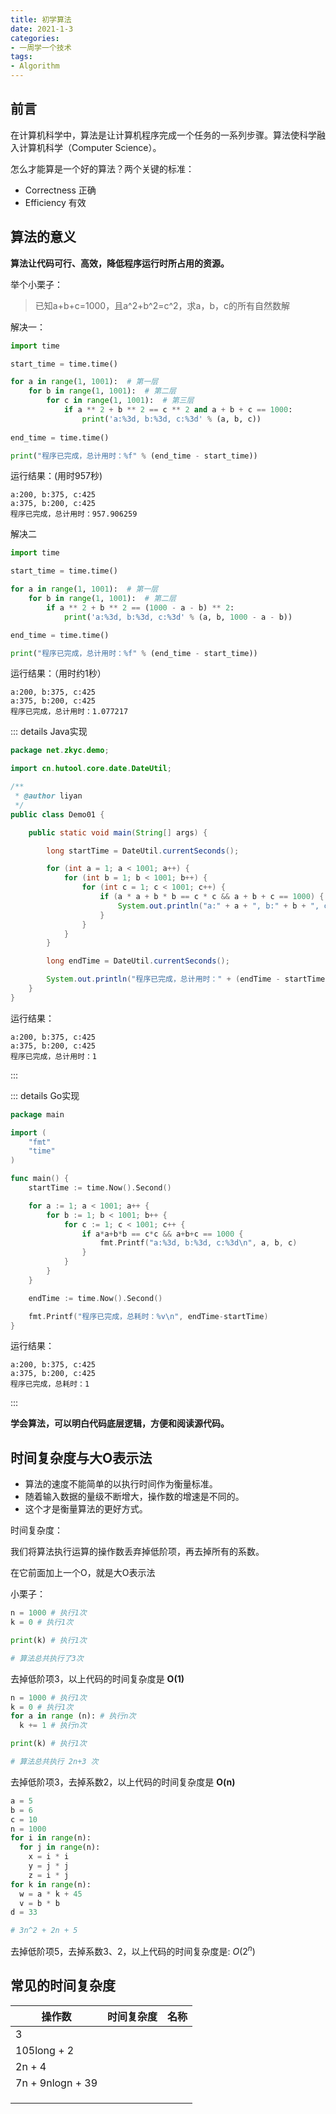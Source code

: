 ```yaml
---
title: 初学算法
date: 2021-1-3
categories:
- 一周学一个技术
tags:
- Algorithm
---
```


## 前言

在计算机科学中，算法是让计算机程序完成一个任务的一系列步骤。算法使科学融入计算机科学（Computer Science）。

怎么才能算是一个好的算法？两个关键的标准：

- Correctness 正确
- Efficiency 有效



## 算法的意义

**算法让代码可行、高效，降低程序运行时所占用的资源。**

举个小栗子：

> 已知a+b+c=1000，且a^2+b^2=c^2，求a，b，c的所有自然数解

解决一：

```python
import time

start_time = time.time()

for a in range(1, 1001):  # 第一层
    for b in range(1, 1001):  # 第二层
        for c in range(1, 1001):  # 第三层
            if a ** 2 + b ** 2 == c ** 2 and a + b + c == 1000:
                print('a:%3d, b:%3d, c:%3d' % (a, b, c))
                
end_time = time.time()

print("程序已完成，总计用时：%f" % (end_time - start_time))
```

运行结果：(用时957秒)

```
a:200, b:375, c:425
a:375, b:200, c:425
程序已完成，总计用时：957.906259
```



解决二

```python
import time

start_time = time.time()

for a in range(1, 1001):  # 第一层
    for b in range(1, 1001):  # 第二层
        if a ** 2 + b ** 2 == (1000 - a - b) ** 2:
            print('a:%3d, b:%3d, c:%3d' % (a, b, 1000 - a - b))

end_time = time.time()

print("程序已完成，总计用时：%f" % (end_time - start_time))
```

运行结果：（用时约1秒）

```
a:200, b:375, c:425
a:375, b:200, c:425
程序已完成，总计用时：1.077217
```



::: details Java实现

```java
package net.zkyc.demo;

import cn.hutool.core.date.DateUtil;

/**
 * @author liyan
 */
public class Demo01 {

    public static void main(String[] args) {

        long startTime = DateUtil.currentSeconds();

        for (int a = 1; a < 1001; a++) {
            for (int b = 1; b < 1001; b++) {
                for (int c = 1; c < 1001; c++) {
                    if (a * a + b * b == c * c && a + b + c == 1000) {
                        System.out.println("a:" + a + ", b:" + b + ", c:" + c);
                    }
                }
            }
        }

        long endTime = DateUtil.currentSeconds();

        System.out.println("程序已完成，总计用时：" + (endTime - startTime));
    }
}
```

运行结果：

```
a:200, b:375, c:425
a:375, b:200, c:425
程序已完成，总计用时：1
```

:::



::: details Go实现

```go
package main

import (
	"fmt"
	"time"
)

func main() {
	startTime := time.Now().Second()

	for a := 1; a < 1001; a++ {
		for b := 1; b < 1001; b++ {
			for c := 1; c < 1001; c++ {
				if a*a+b*b == c*c && a+b+c == 1000 {
					fmt.Printf("a:%3d, b:%3d, c:%3d\n", a, b, c)
				}
			}
		}
	}

	endTime := time.Now().Second()

	fmt.Printf("程序已完成，总耗时：%v\n", endTime-startTime)
}
```

运行结果：

```
a:200, b:375, c:425
a:375, b:200, c:425
程序已完成，总耗时：1
```

:::

**学会算法，可以明白代码底层逻辑，方便和阅读源代码。**



## 时间复杂度与大O表示法

- 算法的速度不能简单的以执行时间作为衡量标准。
- 随着输入数据的量级不断增大，操作数的增速是不同的。
- 这个才是衡量算法的更好方式。



时间复杂度：

我们将算法执行运算的操作数丢弃掉低阶项，再去掉所有的系数。

在它前面加上一个O，就是大O表示法



小栗子：

```python
n = 1000 # 执行1次
k = 0 # 执行1次

print(k) # 执行1次

# 算法总共执行了3次
```

去掉低阶项3，以上代码的时间复杂度是 **O(1)**



```python
n = 1000 # 执行1次
k = 0 # 执行1次
for a in range (n): # 执行n次
  k += 1 # 执行n次

print(k) # 执行1次

# 算法总共执行 2n+3 次
```

去掉低阶项3，去掉系数2，以上代码的时间复杂度是 **O(n)**



```python
a = 5
b = 6
c = 10
n = 1000
for i in range(n):
  for j in range(n):
    x = i * i
    y = j * j
    z = i * j
for k in range(n):
  w = a * k + 45
  v = b * b
d = 33

# 3n^2 + 2n + 5
```

去掉低阶项5，去掉系数3、2，以上代码的时间复杂度是: $O(2^n)$



## 常见的时间复杂度

| 操作数           | 时间复杂度 | 名称 |
| ---------------- | ---------- | ---- |
| 3                |            |      |
| 105long + 2      |            |      |
| 2n + 4           |            |      |
| 7n + 9nlogn + 39 |            |      |
|                  |            |      |
|                  |            |      |
|                  |            |      |

